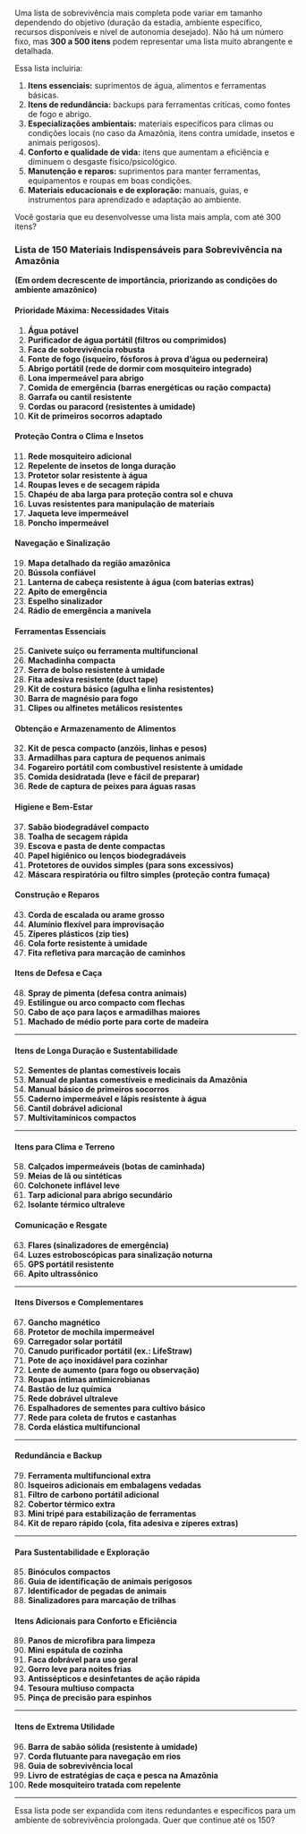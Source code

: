 Uma lista de sobrevivência mais completa pode variar em tamanho dependendo do objetivo (duração da estadia, ambiente específico, recursos disponíveis e nível de autonomia desejado). Não há um número fixo, mas **300 a 500 itens** podem representar uma lista muito abrangente e detalhada.  

Essa lista incluiria:  

1. **Itens essenciais:** suprimentos de água, alimentos e ferramentas básicas.  
2. **Itens de redundância:** backups para ferramentas críticas, como fontes de fogo e abrigo.  
3. **Especializações ambientais:** materiais específicos para climas ou condições locais (no caso da Amazônia, itens contra umidade, insetos e animais perigosos).  
4. **Conforto e qualidade de vida:** itens que aumentam a eficiência e diminuem o desgaste físico/psicológico.  
5. **Manutenção e reparos:** suprimentos para manter ferramentas, equipamentos e roupas em boas condições.  
6. **Materiais educacionais e de exploração:** manuais, guias, e instrumentos para aprendizado e adaptação ao ambiente.  

Você gostaria que eu desenvolvesse uma lista mais ampla, com até 300 itens?


### Lista de 150 Materiais Indispensáveis para Sobrevivência na Amazônia  
**(Em ordem decrescente de importância, priorizando as condições do ambiente amazônico)**  

#### **Prioridade Máxima: Necessidades Vitais**  
1. **Água potável**  
2. **Purificador de água portátil (filtros ou comprimidos)**  
3. **Faca de sobrevivência robusta**  
4. **Fonte de fogo (isqueiro, fósforos à prova d’água ou pederneira)**  
5. **Abrigo portátil (rede de dormir com mosquiteiro integrado)**  
6. **Lona impermeável para abrigo**  
7. **Comida de emergência (barras energéticas ou ração compacta)**  
8. **Garrafa ou cantil resistente**  
9. **Cordas ou paracord (resistentes à umidade)**  
10. **Kit de primeiros socorros adaptado**  

#### **Proteção Contra o Clima e Insetos**  
11. **Rede mosquiteiro adicional**  
12. **Repelente de insetos de longa duração**  
13. **Protetor solar resistente à água**  
14. **Roupas leves e de secagem rápida**  
15. **Chapéu de aba larga para proteção contra sol e chuva**  
16. **Luvas resistentes para manipulação de materiais**  
17. **Jaqueta leve impermeável**  
18. **Poncho impermeável**  

#### **Navegação e Sinalização**  
19. **Mapa detalhado da região amazônica**  
20. **Bússola confiável**  
21. **Lanterna de cabeça resistente à água (com baterias extras)**  
22. **Apito de emergência**  
23. **Espelho sinalizador**  
24. **Rádio de emergência a manivela**  

#### **Ferramentas Essenciais**  
25. **Canivete suíço ou ferramenta multifuncional**  
26. **Machadinha compacta**  
27. **Serra de bolso resistente à umidade**  
28. **Fita adesiva resistente (duct tape)**  
29. **Kit de costura básico (agulha e linha resistentes)**  
30. **Barra de magnésio para fogo**  
31. **Clipes ou alfinetes metálicos resistentes**  

#### **Obtenção e Armazenamento de Alimentos**  
32. **Kit de pesca compacto (anzóis, linhas e pesos)**  
33. **Armadilhas para captura de pequenos animais**  
34. **Fogareiro portátil com combustível resistente à umidade**  
35. **Comida desidratada (leve e fácil de preparar)**  
36. **Rede de captura de peixes para águas rasas**  

#### **Higiene e Bem-Estar**  
37. **Sabão biodegradável compacto**  
38. **Toalha de secagem rápida**  
39. **Escova e pasta de dente compactas**  
40. **Papel higiênico ou lenços biodegradáveis**  
41. **Protetores de ouvidos simples (para sons excessivos)**  
42. **Máscara respiratória ou filtro simples (proteção contra fumaça)**  

#### **Construção e Reparos**  
43. **Corda de escalada ou arame grosso**  
44. **Alumínio flexível para improvisação**  
45. **Zíperes plásticos (zip ties)**  
46. **Cola forte resistente à umidade**  
47. **Fita refletiva para marcação de caminhos**  

#### **Itens de Defesa e Caça**  
48. **Spray de pimenta (defesa contra animais)**  
49. **Estilingue ou arco compacto com flechas**  
50. **Cabo de aço para laços e armadilhas maiores**  
51. **Machado de médio porte para corte de madeira**  

---

#### **Itens de Longa Duração e Sustentabilidade**  
52. **Sementes de plantas comestíveis locais**  
53. **Manual de plantas comestíveis e medicinais da Amazônia**  
54. **Manual básico de primeiros socorros**  
55. **Caderno impermeável e lápis resistente à água**  
56. **Cantil dobrável adicional**  
57. **Multivitamínicos compactos**  

---

#### **Itens para Clima e Terreno**  
58. **Calçados impermeáveis (botas de caminhada)**  
59. **Meias de lã ou sintéticas**  
60. **Colchonete inflável leve**  
61. **Tarp adicional para abrigo secundário**  
62. **Isolante térmico ultraleve**  

#### **Comunicação e Resgate**  
63. **Flares (sinalizadores de emergência)**  
64. **Luzes estroboscópicas para sinalização noturna**  
65. **GPS portátil resistente**  
66. **Apito ultrassônico**  

---

#### **Itens Diversos e Complementares**  
67. **Gancho magnético**  
68. **Protetor de mochila impermeável**  
69. **Carregador solar portátil**  
70. **Canudo purificador portátil (ex.: LifeStraw)**  
71. **Pote de aço inoxidável para cozinhar**  
72. **Lente de aumento (para fogo ou observação)**  
73. **Roupas íntimas antimicrobianas**  
74. **Bastão de luz química**  
75. **Rede dobrável ultraleve**  
76. **Espalhadores de sementes para cultivo básico**  
77. **Rede para coleta de frutos e castanhas**  
78. **Corda elástica multifuncional**  

---

#### **Redundância e Backup**  
79. **Ferramenta multifuncional extra**  
80. **Isqueiros adicionais em embalagens vedadas**  
81. **Filtro de carbono portátil adicional**  
82. **Cobertor térmico extra**  
83. **Mini tripé para estabilização de ferramentas**  
84. **Kit de reparo rápido (cola, fita adesiva e zíperes extras)**  

---

#### **Para Sustentabilidade e Exploração**  
85. **Binóculos compactos**  
86. **Guia de identificação de animais perigosos**  
87. **Identificador de pegadas de animais**  
88. **Sinalizadores para marcação de trilhas**  

#### **Itens Adicionais para Conforto e Eficiência**  
89. **Panos de microfibra para limpeza**  
90. **Mini espátula de cozinha**  
91. **Faca dobrável para uso geral**  
92. **Gorro leve para noites frias**  
93. **Antissépticos e desinfetantes de ação rápida**  
94. **Tesoura multiuso compacta**  
95. **Pinça de precisão para espinhos**  

---

#### **Itens de Extrema Utilidade**  
96. **Barra de sabão sólida (resistente à umidade)**  
97. **Corda flutuante para navegação em rios**  
98. **Guia de sobrevivência local**  
99. **Livro de estratégias de caça e pesca na Amazônia**  
100. **Rede mosquiteiro tratada com repelente**  

---

Essa lista pode ser expandida com itens redundantes e específicos para um ambiente de sobrevivência prolongada. Quer que continue até os 150?
